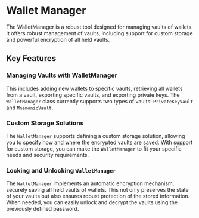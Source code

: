 # Wallet Manager

The WalletManager is a robust tool designed for managing vaults of wallets. It offers robust management of vaults, including support for custom storage and powerful encryption of all held vaults.

## Key Features

### Managing Vaults with WalletManager

This includes adding new wallets to specific vaults, retrieving all wallets from a vault, exporting specific vaults, and exporting private keys. The `WalletManager` class currently supports two types of vaults: `PrivateKeyVault` and `MnemonicVault`.

### Custom Storage Solutions

The `WalletManager` supports defining a custom storage solution, allowing you to specify how and where the encrypted vaults are saved. With support for custom storage, you can make the `WalletManager` to fit your specific needs and security requirements.

### Locking and Unlocking `WalletManager`

The `WalletManager` implements an automatic encryption mechanism, securely saving all held vaults of wallets. This not only preserves the state of your vaults but also ensures robust protection of the stored information. When needed, you can easily unlock and decrypt the vaults using the previously defined password.
